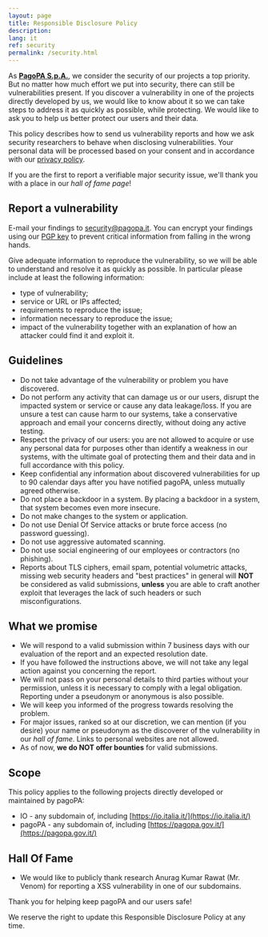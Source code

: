 ```yaml
---
layout: page
title: Responsible Disclosure Policy
description:
lang: it
ref: security
permalink: /security.html
---
```


As **[PagoPA S.p.A.](https://www.pagopa.gov.it/)**, we consider the security of our projects a top priority. But no matter how much effort we put into security, there can still be vulnerabilities present. If you discover a vulnerability in one of the projects directly developed by us, we would like to know about it so we can take steps to address it as quickly as possible, while protecting. We would like to ask you to help us better protect our users and their data.

This policy describes how to send us vulnerability reports and how we ask security researchers to behave when disclosing vulnerabilities. Your personal data will be processed based on your consent and in accordance with our [privacy policy](https://www.pagopa.gov.it/it/privacy-policy/).

If you are the first to report a verifiable major security issue, we'll thank you with a place in our _hall of fame page_!

## Report a vulnerability

E-mail your findings to [security@pagopa.it](mailto:security@pagopa.it). You can encrypt your findings using our [PGP key](https://www.pagopa.gov.it/publickey.txt) to prevent critical information from falling in the wrong hands.

Give adequate information to reproduce the vulnerability, so we will be able to understand and resolve it as quickly as possible. In particular please include at least the following information:

- type of vulnerability;
- service or URL or IPs affected;
- requirements to reproduce the issue;
- information necessary to reproduce the issue;
- impact of the vulnerability together with an explanation of how an attacker could find it and exploit it.

## Guidelines

- Do not take advantage of the vulnerability or problem you have discovered.
- Do not perform any activity that can damage us or our users, disrupt the impacted system or service or cause any data leakage/loss. If you are unsure a test can cause harm to our systems, take a conservative approach and email your concerns directly, without doing any active testing.
- Respect the privacy of our users: you are not allowed to acquire or use any personal data for purposes other than identify a weakness in our systems, with the ultimate goal of protecting them and their data and in full accordance with this policy.
- Keep confidential any information about discovered vulnerabilities for up to 90 calendar days after you have notified pagoPA, unless mutually agreed otherwise.
- Do not place a backdoor in a system. By placing a backdoor in a system, that system becomes even more insecure.
- Do not make changes to the system or application.
- Do not use Denial Of Service attacks or brute force access (no password guessing).
- Do not use aggressive automated scanning.
- Do not use social engineering of our employees or contractors (no phishing).
- Reports about TLS ciphers, email spam, potential volumetric attacks, missing web security headers and "best practices" in general will **NOT** be considered as valid submissions, **unless** you are able to craft another exploit that leverages the lack of such headers or such misconfigurations.

## What we promise

- We will respond to a valid submission within 7 business days with our evaluation of the report and an expected resolution date.
- If you have followed the instructions above, we will not take any legal action against you concerning the report.
- We will not pass on your personal details to third parties without your permission, unless it is necessary to comply with a legal obligation. Reporting under a pseudonym or anonymous is also possible.
- We will keep you informed of the progress towards resolving the problem.
- For major issues, ranked so at our discretion, we can mention (if you desire) your name or pseudonym as the discoverer of the vulnerability in our _hall of fame_. Links to personal websites are not allowed.
- As of now, **we do NOT offer bounties** for valid submissions.

## Scope

This policy applies to the following projects directly developed or maintained by pagoPA:

- IO - any subdomain of, including [https://io.italia.it/](https://io.italia.it/)
- pagoPA - any subdomain of, including [https://pagopa.gov.it/](https://pagopa.gov.it/)

## Hall Of Fame

- We would like to publicly thank research Anurag Kumar Rawat (Mr. Venom) for reporting a XSS vulnerability in one of our subdomains.

Thank you for helping keep pagoPA and our users safe!

We reserve the right to update this Responsible Disclosure Policy at any time.

